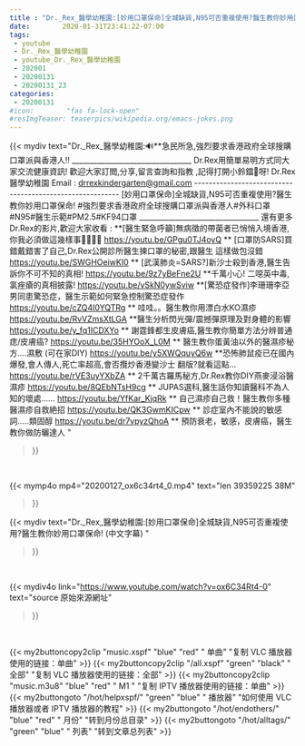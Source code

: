 ```yaml
---
title : "Dr._Rex_醫學幼稚園:[妙用口罩保命]全城缺貨,N95可否重複使用?醫生教你妙用口罩保命! (中文字幕) "
date:        2020-01-31T23:41:22-07:00
tags:
 - youtube
 - Dr._Rex_醫學幼稚園
 - youtube_Dr._Rex_醫學幼稚園
 - 202001
 - 20200131
 - 20200131_23
categories:
 - 20200131
#icon:        "fas fa-lock-open"
#resImgTeaser: teaserpics/wikipedia.org/emacs-jokes.png
---
```


{{< mydiv text="Dr._Rex_醫學幼稚園:🔊**急民所急,強烈要求香港政府全球搜購口罩派與香港人!! _________________________________ Dr.Rex用簡單易明方式同大家交流健康資訊!     歡迎大家訂閲,分享,留言查詢和指教 ,記得打開小鈴鐺🔔呀! Dr.Rex 醫學幼稚園 Email : drrexkindergarten@gmail.com --------------------------------------------------------- [妙用口罩保命]全城缺貨,N95可否重複使用?醫生教你妙用口罩保命! #強烈要求香港政府全球搜購口罩派與香港人#外科口罩#N95#醫生示範#PM2.5#KF94口罩 _________________________________ 還有更多Dr.Rex的影片,歡迎大家收看 : **[醫生緊急呼籲]無病徵的帶菌者已悄悄入境香港,你我必須做這幾樣事🙏🏻🙏🏻     https://youtu.be/GPgu0TJ4oyQ ** [口罩防SARS]買錯戴錯害了自己,Dr.Rex公開診所醫生揀口罩的秘密,跟醫生     這樣做包沒錯     https://youtu.be/SWGHOeiwKI0 **  [武漢肺炎=SARS?]新沙士殺到香港,醫生告訴你不可不知的真相!     https://youtu.be/9z7yBeFne2U **千萬小心! 二噁英中毒,氯痤瘡的真相披露!     https://youtu.be/vSkN0ywSviw **[驚恐症發作]李珊珊李亞男同患驚恐症，醫生示範如何緊急控制驚恐症發作     https://youtu.be/cZQ4I0YQTRg ** 哇哇。。醫生教你用漂白水KO濕疹     https://youtu.be/RvVZmsXtLGA **醫生分析閃光彈/震撼彈原理及對身體的影響     https://youtu.be/y_fq1ICDXYo ** 謝霆鋒都生皮膚癌,醫生教你簡單方法分辨普通痣/皮膚癌?     https://youtu.be/35HYOoX_L0M ** 醫生教你蛋黃油以外的醫濕疹秘方....濕敷 (可在家DIY)     https://youtu.be/y5XWQquyQ6w **恐怖肺鼠疫已在國內爆發,會人傳人,死亡率超高,會否攬炒香港變沙士     翻版?就看這點...     https://youtu.be/rVE3uyYXbZA ** 2千萬古羅馬秘方,Dr.Rex教你DIY燕麥浸浴醫濕疹     https://youtu.be/8QEbNTsH9cg ** JUPAS選科,醫生話你知讀醫科不為人知的壞處......     https://youtu.be/YfKar_KjqRk ** 自己濕疹自己救！醫生教你多種醫濕疹自救絶招     https://youtu.be/QK3GwmKICpw ** 診症室內不能說的敏感詞.....類固醇     https://youtu.be/dr7vpyzQhoA ** 預防衰老，敏感，皮膚癌，醫生教你做防曬達人 "
>}}
<br>


{{< mymp4o mp4="20200127_ox6c34rt4_0.mp4"
text="len 39359225    38M"
>}}


{{< mydiv text="Dr._Rex_醫學幼稚園:[妙用口罩保命]全城缺貨,N95可否重複使用?醫生教你妙用口罩保命! (中文字幕) "
>}}
<br>

{{< mydiv4o link="https://www.youtube.com/watch?v=ox6C34Rt4-0"
text="source 原始來源網址"
>}}


<br>

{{< my2buttoncopy2clip "music.xspf"        "blue"   "red"    " 单曲"  "复制 VLC 播放器使用的链接：单曲" >}} {{< my2buttoncopy2clip "/all.xspf"         "green"  "black"  " 全部"  "复制 VLC 播放器使用的链接：全部" >}} {{< my2buttoncopy2clip "music.m3u8"        "blue"   "red"    " M1 "    "复制 IPTV 播放器使用的链接：单曲" >}} {{< my2buttongoto      "/hot/helpxspf/"    "green"  "blue"   " 播放器" "如何使用 VLC 播放器或者 IPTV 播放器的教程" >}} {{< my2buttongoto      "/hot/endothers/"   "blue"   "red"    " 月份"   "转到月份总目录" >}} {{< my2buttongoto      "/hot/alltags/"     "green"  "blue"   " 列表"   "转到文章总列表" >}} 
